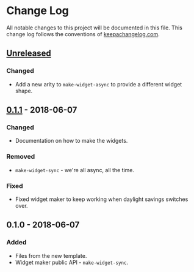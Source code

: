# Change Log
All notable changes to this project will be documented in this file. This change log follows the conventions of [keepachangelog.com](http://keepachangelog.com/).

## [Unreleased]
### Changed
- Add a new arity to `make-widget-async` to provide a different widget shape.

## [0.1.1] - 2018-06-07
### Changed
- Documentation on how to make the widgets.

### Removed
- `make-widget-sync` - we're all async, all the time.

### Fixed
- Fixed widget maker to keep working when daylight savings switches over.

## 0.1.0 - 2018-06-07
### Added
- Files from the new template.
- Widget maker public API - `make-widget-sync`.

[Unreleased]: https://github.com/your-name/problem6/compare/0.1.1...HEAD
[0.1.1]: https://github.com/your-name/problem6/compare/0.1.0...0.1.1
